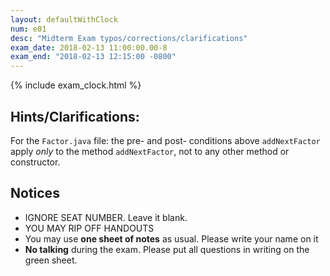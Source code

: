 ```yaml
---
layout: defaultWithClock
num: e01
desc: "Midterm Exam typos/corrections/clarifications"
exam_date: 2018-02-13 11:00:00.00-8
exam_end: "2018-02-13 12:15:00 -0800"
---
```


{% include exam_clock.html %}

<div style="display:none; clear:both;">
http://ucsb-cs56-f17.github.io/exam/e03/typos/
</div>

## Hints/Clarifications:

For the `Factor.java` file: the pre- and post- conditions above `addNextFactor` 
apply *only* to the method `addNextFactor`, not to any other
method or constructor.

## Notices

* IGNORE SEAT NUMBER.  Leave it blank.
* YOU MAY RIP OFF HANDOUTS
* You may use **one sheet of notes** as usual.  Please write your name on it
* **No talking** during the exam.  Please put all questions in writing on the green sheet.



<div style="display:none;">
http://ucsb-cs56-f17.github.io/exam/e03/typos/
</div>

